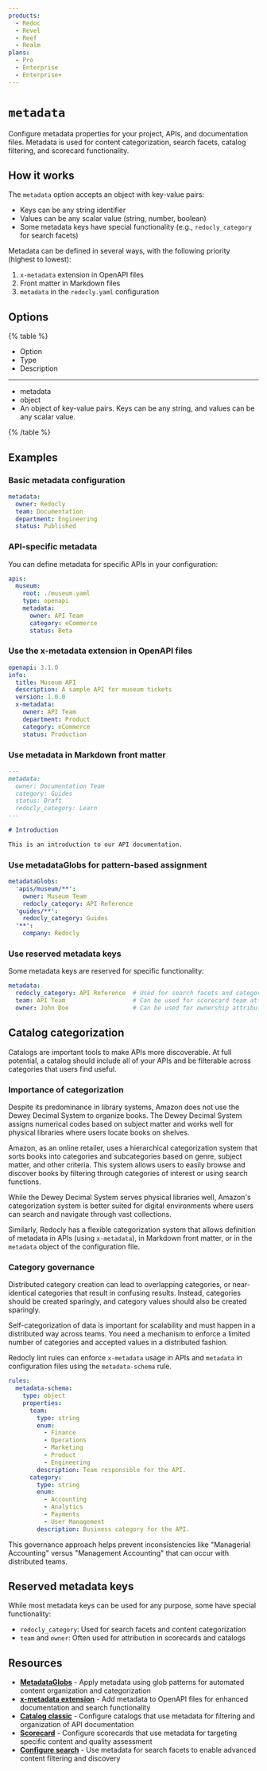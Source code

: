 ```yaml
---
products:
  - Redoc
  - Revel
  - Reef
  - Realm
plans:
  - Pro
  - Enterprise
  - Enterprise+
---
```

# `metadata`

Configure metadata properties for your project, APIs, and documentation files. Metadata is used for content categorization, search facets, catalog filtering, and scorecard functionality.

## How it works

The `metadata` option accepts an object with key-value pairs:
- Keys can be any string identifier
- Values can be any scalar value (string, number, boolean)
- Some metadata keys have special functionality (e.g., `redocly_category` for search facets)

Metadata can be defined in several ways, with the following priority (highest to lowest):
1. `x-metadata` extension in OpenAPI files
2. Front matter in Markdown files
3. `metadata` in the `redocly.yaml` configuration

## Options

{% table %}

- Option
- Type
- Description

---

- metadata
- object
- An object of key-value pairs. Keys can be any string, and values can be any scalar value.

{% /table %}

## Examples

### Basic metadata configuration

```yaml {% title="redocly.yaml" %}
metadata:
  owner: Redocly
  team: Documentation
  department: Engineering
  status: Published
```

### API-specific metadata

You can define metadata for specific APIs in your configuration:

```yaml {% title="redocly.yaml" %}
apis:
  museum:
    root: ./museum.yaml
    type: openapi
    metadata:
      owner: API Team
      category: eCommerce
      status: Beta
```

### Use the x-metadata extension in OpenAPI files

```yaml {% title="openapi.yaml" %}
openapi: 3.1.0
info:
  title: Museum API
  description: A sample API for museum tickets
  version: 1.0.0
  x-metadata:
    owner: API Team
    department: Product
    category: eCommerce
    status: Production
```

### Use metadata in Markdown front matter

```markdown {% title="introduction.md" %}
---
metadata:
  owner: Documentation Team
  category: Guides
  status: Draft
  redocly_category: Learn
---

# Introduction

This is an introduction to our API documentation.
```

### Use metadataGlobs for pattern-based assignment

```yaml {% title="redocly.yaml" %}
metadataGlobs:
  'apis/museum/**':
    owner: Museum Team
    redocly_category: API Reference
  'guides/**':
    redocly_category: Guides
  '**':
    company: Redocly
```

### Use reserved metadata keys

Some metadata keys are reserved for specific functionality:

```yaml {% title="redocly.yaml" %}
metadata:
  redocly_category: API Reference  # Used for search facets and categorization
  team: API Team                   # Can be used for scorecard team attribution
  owner: John Doe                  # Can be used for ownership attribution
```

## Catalog categorization

Catalogs are important tools to make APIs more discoverable. At full potential, a catalog should include all of your APIs and be filterable across categories that users find useful.

### Importance of categorization

Despite its predominance in library systems, Amazon does not use the Dewey Decimal System to organize books. The Dewey Decimal System assigns numerical codes based on subject matter and works well for physical libraries where users locate books on shelves.

Amazon, as an online retailer, uses a hierarchical categorization system that sorts books into categories and subcategories based on genre, subject matter, and other criteria. This system allows users to easily browse and discover books by filtering through categories of interest or using search functions.

While the Dewey Decimal System serves physical libraries well, Amazon's categorization system is better suited for digital environments where users can search and navigate through vast collections.

Similarly, Redocly has a flexible categorization system that allows definition of metadata in APIs (using `x-metadata`), in Markdown front matter, or in the `metadata` object of the configuration file.

### Category governance

Distributed category creation can lead to overlapping categories, or near-identical categories that result in confusing results. Instead, categories should be created sparingly, and category values should also be created sparingly.

Self-categorization of data is important for scalability and must happen in a distributed way across teams. You need a mechanism to enforce a limited number of categories and accepted values in a distributed fashion.

Redocly lint rules can enforce `x-metadata` usage in APIs and `metadata` in configuration files using the `metadata-schema` rule.

```yaml {% title="redocly.yaml" %}
rules:
  metadata-schema:
    type: object
    properties:
      team:
        type: string
        enum:
          - Finance
          - Operations  
          - Marketing
          - Product
          - Engineering
        description: Team responsible for the API.
      category:
        type: string
        enum:
          - Accounting
          - Analytics
          - Payments
          - User Management
        description: Business category for the API.
```

This governance approach helps prevent inconsistencies like "Managerial Accounting" versus "Management Accounting" that can occur with distributed teams.

## Reserved metadata keys

While most metadata keys can be used for any purpose, some have special functionality:

- `redocly_category`: Used for search facets and content categorization
- `team` and `owner`: Often used for attribution in scorecards and catalogs

## Resources

- **[MetadataGlobs](./metadata-globs.md)** - Apply metadata using glob patterns for automated content organization and categorization
- **[x-metadata extension](../content/api-docs/openapi-extensions/x-metadata.md)** - Add metadata to OpenAPI files for enhanced documentation and search functionality
- **[Catalog classic](./catalog-classic.md)** - Configure catalogs that use metadata for filtering and organization of API documentation
- **[Scorecard](./scorecard.md)** - Configure scorecards that use metadata for targeting specific content and quality assessment
- **[Configure search](./search.md#apply-facets-to-files)** - Use metadata for search facets to enable advanced content filtering and discovery